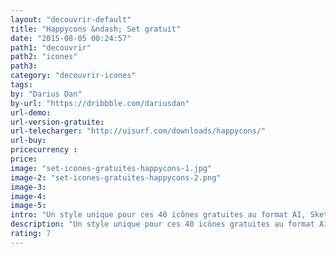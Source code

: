 ```yaml
---
layout: "decouvrir-default"
title: "Happycons &ndash; Set gratuit"
date: "2015-08-05 00:24:57"
path1: "decouvrir"
path2: "icones"
path3:
category: "decouvrir-icones"
tags:
by: "Darius Dan"
by-url: "https://dribbble.com/dariusdan"
url-demo:
url-version-gratuite:
url-telecharger: "http://uisurf.com/downloads/happycons/"
url-buy:
pricecurrency :
price:
image: "set-icones-gratuites-happycons-1.jpg"
image-2: "set-icones-gratuites-happycons-2.png"
image-3:
image-4:
image-5:
intro: "Un style unique pour ces 40 icônes gratuites au format AI, Sketch, PNG, SVG, EPS. Pour info, loffre est limitée dans le temps."
description: "Un style unique pour ces 40 icônes gratuites au format AI, Sketch, PNG, SVG, EPS."
rating: 7
---
```

